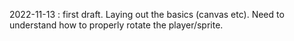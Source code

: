 2022-11-13 : first draft. Laying out the basics (canvas etc). Need to understand how to properly rotate the player/sprite.<br/>
